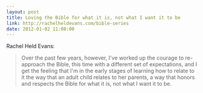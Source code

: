 ```yaml
---
layout: post
title: Loving the Bible for what it is, not what I want it to be
link: http://rachelheldevans.com/bible-series
date: 2012-01-02 11:08:00
---
```


Rachel Held Evans:
> Over the past few years, however, I've worked up the courage to re-approach
> the Bible, this time with a different set of expectations, and I get the
> feeling that I'm in the early stages of learning how to relate to it the way
> that an adult child relates to her parents, a way that honors and respects
> the Bible for what it is, not what I want it to be.